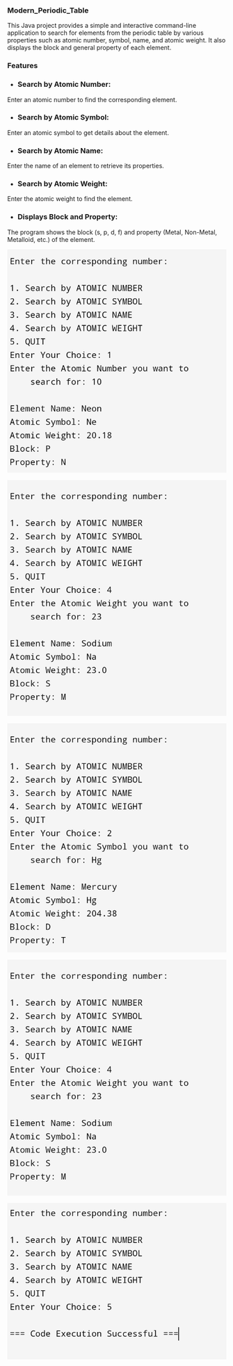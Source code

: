 ### Modern_Periodic_Table

This Java project provides a simple and interactive command-line application to search for elements from the periodic table by various properties such as atomic number, symbol, name, and atomic weight. It also displays the block and general property of each element.

### Features

- ### Search by Atomic Number:
Enter an atomic number to find the corresponding element.


- ### Search by Atomic Symbol: 

Enter an atomic symbol to get details about the element.


- ### Search by Atomic Name:


Enter the name of an element to retrieve its properties.

- ### Search by Atomic Weight:


Enter the atomic weight to find the element.


- ### Displays Block and Property:
  
The program shows the block (s, p, d, f) and property (Metal, Non-Metal, Metalloid, etc.) of the element.


![Alt text](https://github.com/dipendrad/Modern_Periodic_Table/blob/00f6f2f9abfd01dc9b72217fa004191f4b6807cc/Screenshot_20240831-115040.png)

![Screenshot 3](https://github.com/dipendrad/Modern_Periodic_Table/blob/8903c67dc04b7bea1407846832758221ad1320ab/Screenshot_20240831-115247.png)

![Screenshot 2](https://github.com/dipendrad/Modern_Periodic_Table/blob/8903c67dc04b7bea1407846832758221ad1320ab/Screenshot_20240831-115142.png)

![Screenshot 3](https://github.com/dipendrad/Modern_Periodic_Table/blob/8903c67dc04b7bea1407846832758221ad1320ab/Screenshot_20240831-115247.png)

![Screenshot 1](https://github.com/dipendrad/Modern_Periodic_Table/blob/8903c67dc04b7bea1407846832758221ad1320ab/Screenshot_20240831-115204.png)



